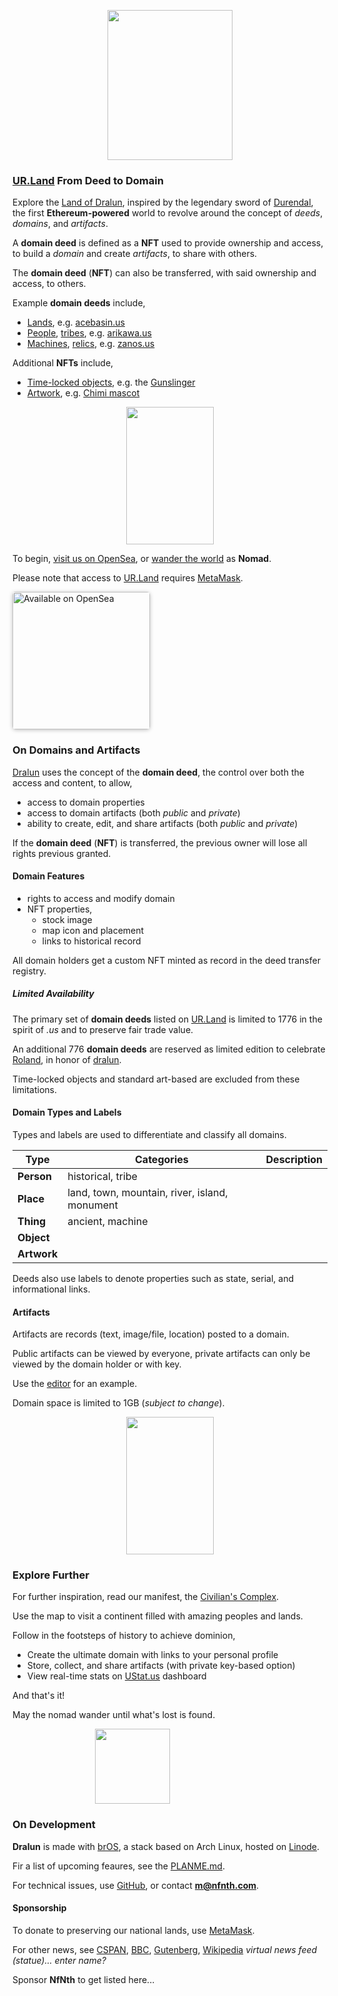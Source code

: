 
<p align="center"><img src="https://github.com/nfnth/res/raw/main/site/bird.png" width="200" height="240" /></p>

### [UR.Land](https://ur.land) From Deed to Domain

Explore the [Land of Dralun](https://dralun.com), inspired by the legendary sword of [Durendal](https://en.wikipedia.org/wiki/Durendal), the first **Ethereum-powered** world to revolve around the concept of *deeds*, *domains*, and *artifacts*.

A **domain deed** is defined as a **NFT** used to provide ownership and access, to build a *domain* and create *artifacts*, to share with others. 

The **domain deed** (**NFT**) can also be transferred, with said ownership and access,  to others.  

Example **domain deeds** include,

- [Lands](), e.g. [acebasin.us]()
- [People](), [tribes](), e.g. [arikawa.us]()
- [Machines](), [relics](), e.g. [zanos.us]()

Additional **NFTs** include, 

- [Time-locked objects](), e.g. the [Gunslinger]()
- [Artwork](), e.g. [Chimi mascot]()

<p align="center"><img src="https://github.com/nfnth/res/raw/main/site/other/chimi_hi.png" width="140" height="220" /></p>

To begin, [visit us on OpenSea](https://opensea.io), or [wander the world](https://dralun.com) as **Nomad**.

Please note that access to [UR.Land]() requires [MetaMask]().

<a href="https://opensea.io/NfNth" title="Buy on OpenSea" target="_blank"><img style="width:220px; border-radius:5px; box-shadow: 0px 1px 6px rgba(0, 0, 0, 0.25);" src="https://storage.googleapis.com/opensea-static/Logomark/Badge%20-%20Available%20On%20-%20Light.png" alt="Available on OpenSea" /></a>

### On Domains and Artifacts

[Dralun](https://dralun.com) uses the concept of the **domain deed**, the control over both the access and content, to allow,

- access to domain properties
- access to domain artifacts (both *public* and *private*)
- ability to create, edit, and share artifacts (both *public* and *private*)

If the **domain deed** (**NFT**) is transferred, the previous owner will lose all rights previous granted. 

#### Domain Features

- rights to access and modify domain
- NFT properties, 
  - stock image
  - map icon and placement
  - links to historical record

All domain holders get a custom NFT minted as record in the deed transfer registry. 

##### Limited Availability

The primary set of **domain deeds** listed on [UR.Land](https://ur.land) is limited to 1776 in the spirit of *.us* and to preserve fair trade value. 

An additional 776 **domain deeds** are reserved as limited edition to celebrate [Roland](https://en.wikipedia.org/wiki/Roland), in honor of [dralun]().

Time-locked objects and standard art-based are excluded from these limitations. 

#### Domain Types and Labels

Types and labels are used to differentiate and classify all domains. 

|**Type**|Categories|Description|
|-|-|-|
|**Person**|historical, tribe||
|**Place**|land, town, mountain, river, island, monument||
|**Thing**|ancient, machine||
|**Object**|||
|**Artwork**|||

Deeds also use labels to denote properties such as state, serial, and informational links.

#### Artifacts

Artifacts are records (text, image/file, location) posted to a domain. 

Public artifacts can be viewed by everyone, private artifacts can only be viewed by the domain holder or with key. 

Use the [editor]() for an example. 

Domain space is limited to 1GB (*subject to change*).

<p align="center"><img src="https://github.com/nfnth/res/raw/main/site/other/chimi_cards.png" width="140" height="220" /></p>

### Explore Further

For further inspiration, read our manifest, the [Civilian's Complex](https://github.com/nfnth/nfnth/blob/master/doc/CC.md).

Use the map to visit a continent filled with amazing peoples and lands. 

Follow in the footsteps of history to achieve dominion,

- Create the ultimate domain with links to your personal profile
- Store, collect, and share artifacts (with private key-based option)
- View real-time stats on [UStat.us](https://ustat.us) dashboard

And that's it! 

May the nomad wander until what's lost is found.

<p align="center"><img style="padding-right:120px;position:relative;" src="https://github.com/nfnth/res/raw/main/site/shutterstock_1160780425.png" width="120" height="120" /></p>

### On Development

**Dralun** is made with [brOS](), a stack based on Arch Linux, hosted on [Linode](https://cloud.linode.com/linodes).

Fir a list of upcoming feaures, see the [PLANME.md](https://github.com/nfnth/nfnth/blob/master/PLANME.md).

For technical issues, use [GitHub](https://github.com/nfnth/nfnth/issues), or contact **m@nfnth.com**.

#### Sponsorship

To donate to preserving our national lands, use [MetaMask](https://metamask.app.link/send/pay-0x8a83fbBAcB82030Ea17179c0403B04e7Bce7bA10?value=1e16).

For other news, see [CSPAN](https://www.c-span.org/), [BBC](http://feeds.bbci.co.uk/news/rss.xml), [Gutenberg](http://www.gutenberg.org/wiki/Main_Page), [Wikipedia](http://www.wikipedia.org/wiki/Special:Random) *virtual news feed (statue)... enter name?*

Sponsor **NfNth** to get listed here...
